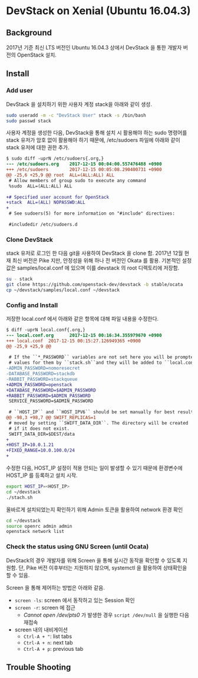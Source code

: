 # DevStack on Xenial (Ubuntu 16.04.3)

## Background

2017년 기준 최신 LTS 버전인 Ubuntu 16.04.3 상에서 DevStack 을 통한 개발자 버전의 OpenStack 설치.

## Install

### Add user

DevStack 을 설치하기 위한 사용자 계정 stack을 아래와 같이 생성.

```bash
sudo useradd -m -c "DevStack User" stack -s /bin/bash
sudo passwd stack
```

사용자 계정을 생성한 다음, DevStack을 통해 설치 시 활용해야 하는 sudo 명령어를 stack 유저가 암호 없이 활용해야 하기 때문에, /etc/sudoers 파일에 아래와 같이 stack 유저에 대한 권한 추가.

```diff
$ sudo diff -uprN /etc/sudoers{.org,}
--- /etc/sudoers.org    2017-12-15 00:04:00.557476488 +0900
+++ /etc/sudoers        2017-12-15 00:05:08.290400731 +0900
@@ -25,6 +25,9 @@ root  ALL=(ALL:ALL) ALL
 # Allow members of group sudo to execute any command
 %sudo  ALL=(ALL:ALL) ALL
 
+# Specified user account for OpenStack
+stack  ALL=(ALL) NOPASSWD:ALL
+
 # See sudoers(5) for more information on "#include" directives:
 
 #includedir /etc/sudoers.d
```

### Clone DevStack

stack 유저로 로그인 한 다음 git을 사용하여 DevStack 을 clone 함. 2017년 12월 현재 최신 버전은 Pike 지만, 안정성을 위해 하나 전 버전인 Okata 를 활용. 기본적인 설정값은 samples/local.conf 에 있으며 이를 devstack 의 root 디렉토리에 저장함.

```bash
su - stack
git clone https://github.com/openstack-dev/devstack -b stable/ocata
cp ~/devstack/samples/local.conf ~/devstack
```

### Config and Install

저장한 local.conf 에서 아래와 같은 항목에 대해 파일 내용을 수정한다.

```diff
$ diff -uprN local.conf{.org,}
--- local.conf.org      2017-12-15 00:16:34.355979670 +0900
+++ local.conf  2017-12-15 00:15:27.126949365 +0900
@@ -25,9 +25,9 @@
 
 # If the ``*_PASSWORD`` variables are not set here you will be prompted to enter
 # values for them by ``stack.sh``and they will be added to ``local.conf``.
-ADMIN_PASSWORD=nomoresecret
-DATABASE_PASSWORD=stackdb
-RABBIT_PASSWORD=stackqueue
+ADMIN_PASSWORD=openstack
+DATABASE_PASSWORD=$ADMIN_PASSWORD
+RABBIT_PASSWORD=$ADMIN_PASSWORD
 SERVICE_PASSWORD=$ADMIN_PASSWORD
 
 # ``HOST_IP`` and ``HOST_IPV6`` should be set manually for best results if
@@ -98,3 +98,7 @@ SWIFT_REPLICAS=1
 # moved by setting ``SWIFT_DATA_DIR``. The directory will be created
 # if it does not exist.
 SWIFT_DATA_DIR=$DEST/data
+
+HOST_IP=10.0.1.21
+FIXED_RANGE=10.0.100.0/24
+
```

수정한 다음, HOST\_IP 설정이 적용 안되는 일이 발생할 수 있기 때문에 환경변수에 HOST\_IP 를 등록하고 설치 시작.

```bash
export HOST_IP=<HOST_IP>
cd ~/devstack
./stach.sh
```

올바르게 설치되었는지 확인하기 위해 Admin 토큰을 활용하여 network 환경 확인

```bash
cd ~/devstack
source openrc admin admin
openstack network list
```

### Check the status using GNU Screen (until Ocata)

DevStack의 경우 개발자를 위해 Screen 을 통해 실시간 동작을 확인할 수 있도록 지원함. 단, Pike 버전 이후부터는 지원하지 않으며, systemctl 을 활용하여 상태확인을 할 수 있음.

Screen 을 통해 제어하는 방법은 아래와 같음.

* `screen -ls`: screen 에서 동작하고 있는 Session 확인
* `screen -r`: screen 에 접근
  * _Cannot open /dev/pts0_ 가 발생한 경우 `script /dev/null` 을 실행한 다음 재접속
* screen 내의 내비게이션
  * `Ctrl-A + "`: list tabs
  * `Ctrl-A + n`: next tab
  * `Ctrl-A + p`: previous tab

## Trouble Shooting
